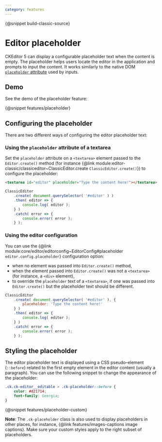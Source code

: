 ```yaml
---
category: features
---
```


{@snippet build-classic-source}

# Editor placeholder

CKEditor 5 can display a configurable placeholder text when the content is empty. The placeholder helps users locate the editor in the application and prompts to input the content. It works similarly to the native DOM [`placeholder` attribute](https://developer.mozilla.org/en-US/docs/Web/HTML/Element/input#The_placeholder_attribute) used by inputs.

## Demo

See the demo of the placeholder feature:

{@snippet features/placeholder}

## Configuring the placeholder

There are two different ways of configuring the editor placeholder text:

### Using the `placeholder` attribute of a textarea

Set the `placeholder` attribute on a `<textarea>` element passed to the `Editor.create()` method (for instance {@link module:editor-classic/classiceditor~ClassicEditor.create `ClassicEditor.create()`}) to configure the placeholder:

```html
<textarea id="editor" placeholder="Type the content here!"></textarea>
```

```js
ClassicEditor
	.create( document.querySelector( '#editor' ) )
	.then( editor => {
		console.log( editor );
	} )
	.catch( error => {
		console.error( error );
	} );
```

### Using the editor configuration

You can use the {@link module:core/editor/editorconfig~EditorConfig#placeholder `editor.config.placeholder`} configuration option:

* when no element was passed into `Editor.create()` method,
* when the element passed into `Editor.create()` was not a `<textarea>` (for instance, a `<div>` element),
* to override the `placeholder` text of a `<textarea>`, if one was passed into `Editor.create()` but the placeholder text should be different.

```js
ClassicEditor
	.create( document.querySelector( '#editor' ), {
		placeholder: 'Type the content here!'
	} )
	.then( editor => {
		console.log( editor );
	} )
	.catch( error => {
		console.error( error );
	} );
```

## Styling the placeholder

The editor placeholder text is displayed using a CSS pseudo–element (`::before`) related to the first empty element in the editor content (usually a paragraph). You can use the following snippet to change the appearance of the placeholder:

```css
.ck.ck-editor__editable > .ck-placeholder::before {
    color: #d21714;
    font-family: Georgia;
}
```

{@snippet features/placeholder-custom}

**Note**: The `.ck-placeholder` class is also used to display placeholders in other places, for instance, {@link features/images-captions image captions}. Make sure your custom styles apply to the right subset of placeholders.

